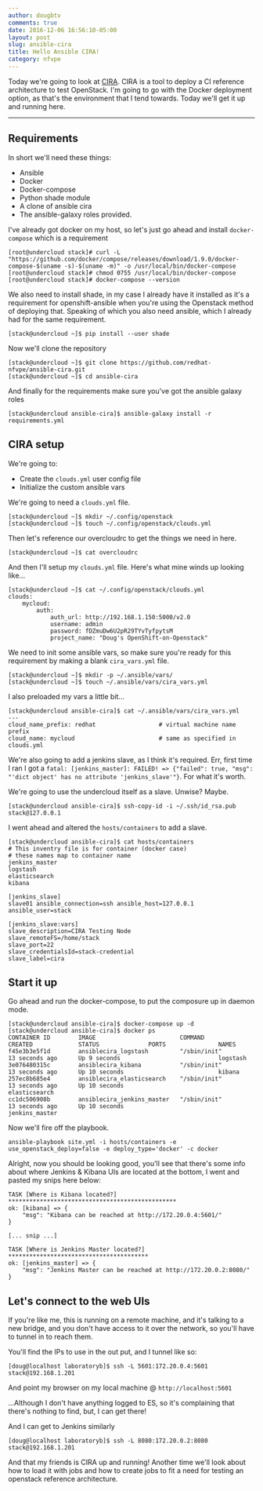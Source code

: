 ```yaml
---
author: dougbtv
comments: true
date: 2016-12-06 16:56:10-05:00
layout: post
slug: ansible-cira
title: Hello Ansible CIRA!
category: nfvpe
---
```


Today we're going to look at [CIRA](https://github.com/redhat-nfvpe/ansible-cira). CIRA is a tool to deploy a CI reference architecture to test OpenStack. I'm going to go with the Docker deployment option, as that's the environment that I tend towards. Today we'll get it up and running here.

----

## Requirements

In short we'll need these things:

* Ansible
* Docker
* Docker-compose
* Python shade module
* A clone of ansible cira
* The ansible-galaxy roles provided.

I've already got docker on my host, so let's just go ahead and install `docker-compose` which is a requirement

```
[root@undercloud stack]# curl -L "https://github.com/docker/compose/releases/download/1.9.0/docker-compose-$(uname -s)-$(uname -m)" -o /usr/local/bin/docker-compose
[root@undercloud stack]# chmod 0755 /usr/local/bin/docker-compose
[root@undercloud stack]# docker-compose --version
```

We also need to install shade, in my case I already have it installed as it's a requirement for openshift-ansible when you're using the Openstack method of deploying that. Speaking of which you also need ansible, which I already had for the same requirement.

```
[stack@undercloud ~]$ pip install --user shade
```

Now we'll clone the repository

```
[stack@undercloud ~]$ git clone https://github.com/redhat-nfvpe/ansible-cira.git
[stack@undercloud ~]$ cd ansible-cira
```

And finally for the requirements make sure you've got the ansible galaxy roles

```
[stack@undercloud ansible-cira]$ ansible-galaxy install -r requirements.yml
```

## CIRA setup

We're going to:

* Create the `clouds.yml` user config file
* Initialize the custom ansible vars


We're going to need a `clouds.yml` file.

```
[stack@undercloud ~]$ mkdir ~/.config/openstack
[stack@undercloud ~]$ touch ~/.config/openstack/clouds.yml
```

Then let's reference our overcloudrc to get the things we need in here.

```
[stack@undercloud ~]$ cat overcloudrc 
```

And then I'll setup my `clouds.yml` file. Here's what mine winds up looking like...

```
[stack@undercloud ~]$ cat ~/.config/openstack/clouds.yml
clouds:
    mycloud:
        auth:
            auth_url: http://192.168.1.150:5000/v2.0
            username: admin
            password: fDZmuDw6U2pR29TYvTyfpytsM
            project_name: "Doug's OpenShift-on-Openstack"
```

We need to init some ansible vars, so make sure you're ready for this requirement by making a blank `cira_vars.yml` file.

```
[stack@undercloud ~]$ mkdir -p ~/.ansible/vars/
[stack@undercloud ~]$ touch ~/.ansible/vars/cira_vars.yml
```

I also preloaded my vars a little bit...

```
[stack@undercloud ansible-cira]$ cat ~/.ansible/vars/cira_vars.yml 
---
cloud_name_prefix: redhat                  # virtual machine name prefix
cloud_name: mycloud                        # same as specified in clouds.yml
```

We're also going to add a jenkins slave, as I think it's required. Err, first time I ran I got a `fatal: [jenkins_master]: FAILED! => {"failed": true, "msg": "'dict object' has no attribute 'jenkins_slave'"}`. For what it's worth.


We're going to use the undercloud itself as a slave. Unwise? Maybe.
```
[stack@undercloud ansible-cira]$ ssh-copy-id -i ~/.ssh/id_rsa.pub stack@127.0.0.1
```

I went ahead and altered the `hosts/containers` to add a slave.

```
[stack@undercloud ansible-cira]$ cat hosts/containers 
# This inventry file is for container (docker case)
# these names map to container name
jenkins_master
logstash
elasticsearch
kibana

[jenkins_slave]
slave01 ansible_connection=ssh ansible_host=127.0.0.1 ansible_user=stack

[jenkins_slave:vars]
slave_description=CIRA Testing Node
slave_remoteFS=/home/stack
slave_port=22
slave_credentialsId=stack-credential
slave_label=cira
```

## Start it up

Go ahead and run the docker-compose, to put the composure up in daemon mode.

```
[stack@undercloud ansible-cira]$ docker-compose up -d
[stack@undercloud ansible-cira]$ docker ps
CONTAINER ID        IMAGE                        COMMAND             CREATED             STATUS              PORTS               NAMES
f45e3b3e5f1d        ansiblecira_logstash         "/sbin/init"        13 seconds ago      Up 9 seconds                            logstash
3e076480315c        ansiblecira_kibana           "/sbin/init"        13 seconds ago      Up 10 seconds                           kibana
257ec8b685e4        ansiblecira_elasticsearch    "/sbin/init"        13 seconds ago      Up 10 seconds                           elasticsearch
cc1dc506908b        ansiblecira_jenkins_master   "/sbin/init"        13 seconds ago      Up 10 seconds                           jenkins_master
```

Now we'll fire off the playbook.

```
ansible-playbook site.yml -i hosts/containers -e use_openstack_deploy=false -e deploy_type='docker' -c docker
```

Alright, now you should be looking good, you'll see that there's some info about where Jenkins & Kibana UIs are located at the bottom, I went and pasted my snips here below:

```
TASK [Where is Kibana located?] ************************************************
ok: [kibana] => {
    "msg": "Kibana can be reached at http://172.20.0.4:5601/"
}

[... snip ...]

TASK [Where is Jenkins Master located?] ****************************************
ok: [jenkins_master] => {
    "msg": "Jenkins Master can be reached at http://172.20.0.2:8080/"
}

```

## Let's connect to the web UIs

If you're like me, this is running on a remote machine, and it's talking to a new bridge, and you don't have access to it over the network, so you'll have to tunnel in to reach them.

You'll find the IPs to use in the out put, and I tunnel like so:

```
[doug@localhost laboratoryb]$ ssh -L 5601:172.20.0.4:5601 stack@192.168.1.201
```

And point my browser on my local machine @ `http://localhost:5601`

...Although I don't have anything logged to ES, so it's complaining that there's nothing to find, but, I can get there!

And I can get to Jenkins similarly

```
[doug@localhost laboratoryb]$ ssh -L 8080:172.20.0.2:8080 stack@192.168.1.201
```

And that my friends is CIRA up and running! Another time we'll look about how to load it with jobs and how to create jobs to fit a need for testing an openstack reference architecture.